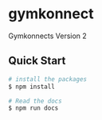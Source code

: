# gymkonnect

Gymkonnects Version 2 

## Quick Start
```bash
# install the packages
$ npm install

# Read the docs
$ npm run docs
```